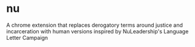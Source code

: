 # nu
A chrome extension that replaces derogatory terms around justice and incarceration with human versions inspired by NuLeadership's Language Letter Campaign

